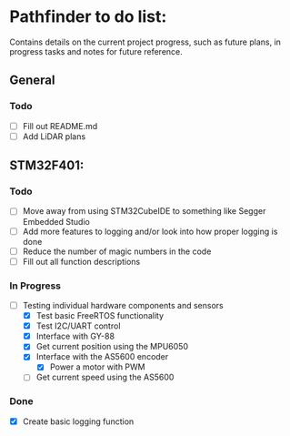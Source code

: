 # Pathfinder to do list:

Contains details on the current project progress, such as future plans, in
progress tasks and notes for future reference.

## General

### Todo

- [ ] Fill out README.md
- [ ] Add LiDAR plans

## STM32F401:

### Todo

- [ ] Move away from using STM32CubeIDE to something like Segger Embedded Studio
- [ ] Add more features to logging and/or look into how proper logging is done 
- [ ] Reduce the number of magic numbers in the code
- [ ] Fill out all function descriptions

### In Progress

- [ ] Testing individual hardware components and sensors
	- [x] Test basic FreeRTOS functionality
	- [x] Test I2C/UART control
	- [x] Interface with GY-88
	- [x] Get current position using the MPU6050
	- [x] Interface with the AS5600 encoder
		- [x] Power a motor with PWM
	- [ ] Get current speed using the AS5600

### Done

- [x] Create basic logging function
